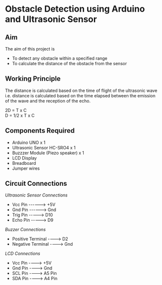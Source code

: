 # **Obstacle Detection using Arduino and Ultrasonic Sensor**

## **Aim**
The aim of this project is 
- To detect any obstacle within a specified range
- To calculate the distance of the obstacle from the sensor

## **Working Principle**
The distance is calculated based on the time of flight of the ultrasonic wave i.e. distance is calculated based on the time elapsed between the emission of the wave and the reception of the echo.

 2D = T x C \
 D  = 1/2 x T x C
 

## **Components Required**
- Arduino UNO x 1
- Ultrasonic Sensor HC-SRO4 x 1
- Buzzzer Module (Piezo speaker) x 1
- LCD Display 
- Breadboard
- Jumper wires

## **Circuit Connections**
_Ultrasonic Sensor Connections_
- Vcc Pin ------> +5V
- Gnd Pin ------> Gnd
- Trig Pin -----> D10
- Echo Pin -----> D9

_Buzzer Connections_
- Positive Terminal ----> D2
- Negative Terminal ----> Gnd

_LCD Connections_
- Vcc Pin ----> +5V
- Gnd Pin ----> Gnd
- SCL Pin ----> A5 Pin
- SDA Pin ----> A4 Pin 








